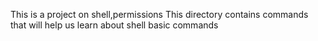 This is a project on shell,permissions
This directory contains commands that will help us learn about shell basic commands
